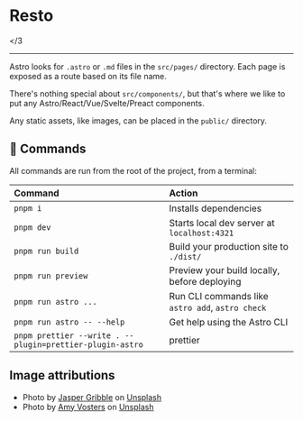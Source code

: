 # Resto

</3

---

Astro looks for `.astro` or `.md` files in the `src/pages/` directory. Each page is exposed as a route based on its file name.

There's nothing special about `src/components/`, but that's where we like to put any Astro/React/Vue/Svelte/Preact components.

Any static assets, like images, can be placed in the `public/` directory.

## 🧞 Commands

All commands are run from the root of the project, from a terminal:

| Command                                                  | Action                                           |
| :------------------------------------------------------- | :----------------------------------------------- |
| `pnpm i`                                                 | Installs dependencies                            |
| `pnpm dev`                                               | Starts local dev server at `localhost:4321`      |
| `pnpm run build`                                         | Build your production site to `./dist/`          |
| `pnpm run preview`                                       | Preview your build locally, before deploying     |
| `pnpm run astro ...`                                     | Run CLI commands like `astro add`, `astro check` |
| `pnpm run astro -- --help`                               | Get help using the Astro CLI                     |
| `pnpm prettier --write . --plugin=prettier-plugin-astro` | prettier                                         |

## Image attributions

- Photo by <a href="https://unsplash.com/@jaspergribble?utm_content=creditCopyText&utm_medium=referral&utm_source=unsplash">Jasper Gribble</a> on <a href="https://unsplash.com/photos/a-white-plate-topped-with-bread-topped-with-veggies-8RxCzAKmSOA?utm_content=creditCopyText&utm_medium=referral&utm_source=unsplash">Unsplash</a>
- Photo by <a href="https://unsplash.com/@amyvosters?utm_content=creditCopyText&utm_medium=referral&utm_source=unsplash">Amy Vosters</a> on <a href="https://unsplash.com/photos/a-glass-of-wine-sitting-on-top-of-a-marble-table--Yxl9vDlnLM?utm_content=creditCopyText&utm_medium=referral&utm_source=unsplash">Unsplash</a>
  